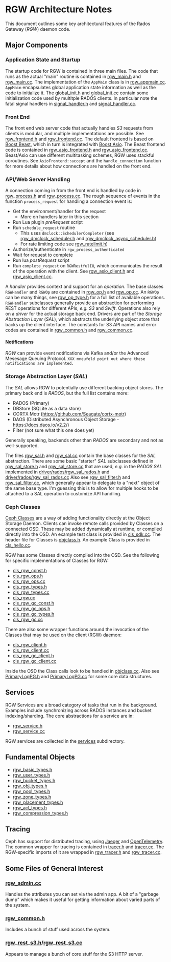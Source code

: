 # RGW Architecture Notes
This document outlines some key architectural features of the
Rados Gateway (_RGW_) daemon code.

## Major Components

### Application State and Startup
The startup code for RGW is contained in three main files. The code that
runs as the actual "main" routine is contained in [rgw_main.h](rgw_main.h)
and [rgw_main.cc](rgw_main.cc). The implementation of the ```AppMain```
class is in [rgw_appmain.cc](rgw_appmain.cc). ```AppMain``` encapsulates
global application state information as well as the code to initialize it.
The [global_init.h](../global/global_init.h) and
[global_init.cc](../global/global_init.cc) contain some initialization code
used by multitple RADOS clients. In particular note the fatal signal handlers
in [signal_handler.h](../global/signal_handler.h) and
[signal_handler.cc](../global/signal_handler.cc).

### Front End
The front end web server code that actually handles _S3_ requests from
clients is modular, and multiple implementations are possible. See
[rgw_frontend.h](rgw_frontend.h) and [rgw_frontend.cc](rgw_frontend.cc).
The default frontend is based on
[Boost Beast](https://github.com/boostorg/beast), which in turn is integrated
with [Boost Asio](https://github.com/boostorg/asio). The Beast frontend
code is contained in [rgw_asio_frontend.h](rgw_asio_frontend.h) and
[rgw_asio_frontend.cc](rgw_asio_frontend.cc). Beast/Asio can use different
multitasking schemes, RGW uses stackful coroutines. See
```AsioFrontend::accept``` and the ```handle_connection``` function for
more details about how connections are handled on the front end.

### API/Web Server Handling
A connection coming in from the front end is handled by code in
[rgw_process.h](rgw_process.h) and [rgw_process.cc](rgw_process.cc).
The rough sequence of events in the function ```process_request```
for handling a connection event is:
* Get the environment/handler for the request
    * More on handlers later in this section
* Run Lua plugin _preRequest_ script
* Run ```schedule_request``` routine
    * This uses ```dmclock::SchedulerCompleter``` (see
      [rgw_dmclock_scheduler.h](rgw_dmclock_scheduler.h) and
      [rgw_dmclock_async_scheduler.h](rgw_dmclock_async_scheduler.h))
    * For rate limiting code see [rgw_ratelimit.h](rgw_ratelimit.h))
* Authorize/authenticate in ```rgw_process_authenticated```
* Wait for request to complete
* Run lua _postRequest_ script
* Run ```complete_request``` on ```RGWRestfulIO```, which communicates
  the result of the operation with the client. See
  [rgw_asio_client.h](rgw_asio_client.h) and
  [rgw_asio_client.cc](rgw_asio_client.cc).

A _handler_ provides context and support for an _operation_. The base classes
```RGWHandler``` and ```RGWOp``` are contained in [rgw_op.h](rgw_op.h) and
[rgw_op.cc](rgw_op.cc). An ```RGWOp``` can be many things, see
[rgw_op_type.h](rgw_op_type.h) for a full list of available operations.
```RGWHandler``` subclasses generally provide an abstraction for performing
REST operations for different APIs, _e.g._ _S3_ and _Swift_. Operations
also rely on a _driver_ for the actual storage back end. Drivers are part
of the _Storage Abstraction Layer_ (*SAL*), which abstracts the underlying
object store that backs up the client interface. The constants for S3 API names
and error codes are contained in [rgw_common.h](rgw_common.h) and
[rgw_common.cc](rgw_common.cc).

#### Notifications
_RGW_ can provide event notifications via Kafka and/or the Advanced
Mesesage Queuing Protocol. ```XXX mneufeld point out where these notifications
are implemented.```


### Storage Abstraction Layer (_SAL_)
The _SAL_ allows RGW to potentially use different backing object stores.
The primary back end is _RADOS_, but the full list contains more:
* RADOS (Primary)
* DBStore (SQLite as a data store)
* CORTX Motr (https://github.com/Seagate/cortx-motr)
* DAOS (Distributed Asynchronous Object Storage - https://docs.daos.io/v2.2/)
* Filter (not sure what this one does yet)

Generally speaking, backends other than _RADOS_ are secondary and not
as well-supported.

The files [rgw_sal.h](rgw_sal.h) and [rgw_sal.cc](rgw_sal.cc) contain the
base classes for the _SAL_ abstraction. There are some basic "starter"
_SAL_ subclasses defined in [rgw_sal_store.h](rgw_sal_store.h) and
[rgw_sal_store.cc](rgw_sal_store.cc) that are used, _e.g._ in the _RADOS_
_SAL_ implemented in
[driver/rados/rgw_sal_rados.h](driver/rados/rgw_sal_rados.h) and
[driver/rados/rgw_sal_rados.cc](driver/rados/rgw_sal_rados.cc)
Also see [rgw_sal_filter.h](rgw_sal_filter.h) and
[rgw_sal_filter.cc](rgw_sal_filter.cc), which generally appear to
delegate to a "next" object of the same base type. I'm guessing this
is to allow for multiple hooks to be attached to a SAL operation
to customize API handling.

### Ceph Classes
[Ceph Classes](https://docs.ceph.com/en/latest/architecture/#extending-ceph)
are a way of adding functionality directly at the Object Storage
Daemon. Clients can invoke remote calls provided by Classes on a connected
OSD. These may be added dynamically at runtime, or compiled directly
into the OSD. An example test class is provided in
[cls_sdk.cc](../cls/sdk/cls_sdk.cc). The header file for Classes is
[objclass.h](../include/rados/objclass.h). An example Class is provided
in [cls_hello.cc](../cls/hello/cls_hello.cc).

RGW has some Classes directly compiled into the OSD. See the following for
specific implementations of Classes for RGW:
* [cls_rgw_const.h](../cls/rgw/cls_rgw_const.h)
* [cls_rgw_ops.h](../cls/rgw/cls_rgw_ops.h)
* [cls_rgw_ops.cc](../cls/rgw/cls_rgw_ops.cc)
* [cls_rgw_types.h](../cls/rgw/cls_rgw_types.h)
* [cls_rgw_types.cc](../cls/rgw/cls_rgw_types.cc)
* [cls_rgw.cc](../cls/rgw/cls_rgw.cc)
* [cls_rgw_gc_const.h](../cls/rgw/cls_rgw_gc_const.h)
* [cls_rgw_gc_ops.h](../cls/rgw/cls_rgw_gc_ops.h)
* [cls_rgw_gc_types.h](../cls/rgw/cls_rgw_gc_types.h)
* [cls_rgw_gc.cc](../cls/rgw/cls_rgw_gc.cc)

There are also some wrapper functions around the invocation of the Classes
that may be used on the client (RGW) daemon:
* [cls_rgw_client.h](../cls/rgw/cls_rgw_client.h)
* [cls_rgw_client.cc](../cls/rgw/cls_rgw_client.cc)
* [cls_rgw_gc_client.h](../cls/rgw_gc/cls_rgw_gc_client.h)
* [cls_rgw_gc_client.cc](../cls/rgw/cls_rgw_gc_client.cc)

Inside the OSD the Class calls look to be handled in
[objclass.cc](../osd/objclass.cc). Also see
[PrimaryLogPG.h](../osd/PrimaryLogPG.h) and
[PrimaryLogPG.cc](../osd/PrimaryLogPG.cc) for some core data structures.

## Services
RGW Services are a broad category of tasks that run in the background.
Examples include synchronizing across RADOS instances and bucket
indexing/sharding. The core abstractions for a service are in:
* [rgw_service.h](driver/rados/rgw_service.h)
* [rgw_service.cc](driver/rados/rgw_service.cc)

RGW services are collected in the [services](services) subdirectory.

## Fundamental Objects

* [rgw_basic_types.h](rgw_basic_types.h)
* [rgw_user_types.h](rgw_user_types.h)
* [rgw_bucket_types.h](rgw_bucket_types.h)
* [rgw_obj_types.h](rgw_obj_types.h)
* [rgw_pool_types.h](rgw_pool_types.h)
* [rgw_zone_types.h](rgw_zone_types.h)
* [rgw_placement_types.h](rgw_placement_types.h)
* [rgw_acl_types.h](rgw_acl_types.h)
* [rgw_compression_types.h](rgw_compression_types.h)


## Tracing
Ceph has support for distributed tracing, using
[Jaeger](https://www.jaegertracing.io/) and
[OpenTelemetry](https://opentelemetry.io/). The common wrapper for
tracing is contained in [tracer.h](../common/tracer.h) and
[tracer.cc](../common/tracer.cc). The RGW-specific imports of it
are wrapped in [rgw_tracer.h](rgw_tracer.h) and
[rgw_tracer.cc](rgw_tracer.cc).

## Some Files of General Interest

### [rgw_admin.cc](rgw_admin.cc)
Handles the attributes you can set via the admin app. A bit of a
"garbage dump" which makes it useful for getting information about
varied parts of the system.

### [rgw_common.h](rgw_common.h)
Includes a bunch of stuff used across the system.

### [rgw_rest_s3.h](rgw_rest_s3.h)/[rgw_rest_s3.cc](rgw_rest_s3.cc)
Appears to manage a bunch of core stuff for the S3 HTTP server.